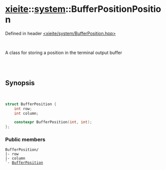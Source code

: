 # [xieite](../xieite.md)::[system](../system.md)::BufferPositionPosition
Defined in header [<xieite/system/BufferPosition.hpp>](../../include/xieite/system/BufferPosition.hpp)

<br/>

A class for storing a position in the terminal output buffer

<br/><br/>

## Synopsis

<br/>

```cpp
struct BufferPosition {
	int row;
	int column;

	constexpr BufferPosition(int, int);
};
```
### Public members
<pre><code>BufferPosition/
|- row
|- column
`- <a href="./BufferPosition/constructor.md">BufferPosition</a>
</code></pre>
